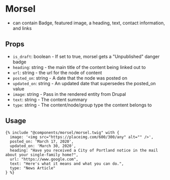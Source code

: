 # Morsel

<ul>
  <li>can contain Badge, featured image, a heading, text, contact information, and links</li>
</ul>

## Props

- `is_draft`: boolean - If set to true, morsel gets a "Unpublished" danger badge
- `heading`: string - the main title of the content being linked out to
- `url`: string - the url for the node of content
- `posted_on`: string - A date that the node was posted on
- `updated_on`: string - An updated date that supersedes the posted_on value
- `image`: string - Pass in the rendered entity from Drupal
- `text`: string - The content summary
- `type`: string - The content/node/group type the content belongs to

## Usage

```twig
{% include "@components/morsel/morsel.twig" with {
  image: '<img src="https://placeimg.com/600/300/any" alt="" />',
  posted_on: 'March 17, 2020',
  updated_on: 'March 30, 2020',
  heading: "Have you received a City of Portland notice in the mail about your single-family home?",
  url: "https://www.google.com",
  text: "Here's what it means and what you can do.",
  type: "News Article"
} %}
```
